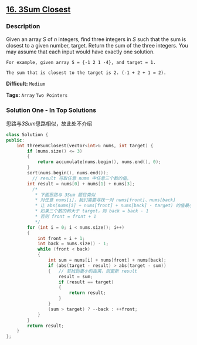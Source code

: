## [16. 3Sum Closest](https://leetcode.com/problems/3sum-closest/#/description)

### Description

Given an array *S* of *n* integers, find three integers in *S* such that the sum is closest to a given number, target. Return the sum of the three integers. You may assume that each input would have exactly one solution.

```
For example, given array S = {-1 2 1 -4}, and target = 1.

The sum that is closest to the target is 2. (-1 + 2 + 1 = 2).
```

**Difficult:** `Medium`

**Tags:** `Array` `Two Pointers`

### Solution One - In Top Solutions

思路与*3Sum*思路相似，故此处不介绍

```c++
class Solution {
public:
    int threeSumClosest(vector<int>& nums, int target) {
        if (nums.size() <= 3)
        {
            return accumulate(nums.begin(), nums.end(), 0);
        }
        sort(nums.begin(), nums.end());
          // result 可取任意 nums 中任意三个数的值，
        int result = nums[0] + nums[1] + nums[3];
          /*
           * 下面思路与 3Sum 题目类似
           * 对任意 nums[i]，我们需要寻找一对 nums[front]、nums[back]
           * 让 abs(nums[i] + nums[front] + nums[back] - target) 的值最小
           * 如果三个数的和大于 target，则 back = back - 1
           * 否则 front = front + 1
           */
        for (int i = 0; i < nums.size(); i++)
        {
            int front = i + 1;
            int back = nums.size() - 1;
            while (front < back)
            {
                int sum = nums[i] + nums[front] + nums[back];
                if (abs(target - result) > abs(target - sum))
                {	// 若找到更小的距离，则更新 result
                    result = sum;
                    if (result == target)
                    {
                        return result;
                    }
                }
                (sum > target) ? --back : ++front;
            }
        }
        return result;
    }
};
```
